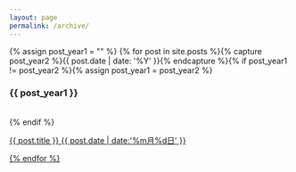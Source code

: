 ```yaml
---
layout: page
permalink: /archive/
---
```


{% assign post_year1 = "" %}
{% for post in site.posts %}{% capture post_year2 %}{{ post.date | date: '%Y' }}{% endcapture %}{% if post_year1 != post_year2 %}{% assign post_year1 = post_year2 %}

### {{ post_year1 }}
<br>
{% endif %}
   
<a href="{{ post.url }}" target="_self"> {{ post.title }}  <span class="pull-right">{{ post.date | date:'%m月%d日' }}</span>

{% endfor %}